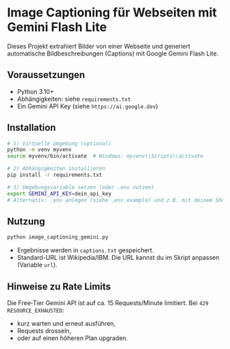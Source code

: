 # Image Captioning für Webseiten mit Gemini Flash Lite

Dieses Projekt extrahiert Bilder von einer Webseite und generiert automatische Bildbeschreibungen (Captions) mit Google Gemini Flash Lite.

## Voraussetzungen
- Python 3.10+
- Abhängigkeiten: siehe `requirements.txt`
- Ein Gemini API Key (siehe `https://ai.google.dev`)

## Installation
```bash
# 1) Virtuelle Umgebung (optional)
python -m venv myvenv
source myvenv/bin/activate  # Windows: myvenv\\Scripts\\activate

# 2) Abhängigkeiten installieren
pip install -r requirements.txt

# 3) Umgebungsvariable setzen (oder .env nutzen)
export GEMINI_API_KEY=dein_api_key
# Alternativ: .env anlegen (siehe .env.example) und z.B. mit deinem Shell-Profil laden
```

## Nutzung
```bash
python image_captioning_gemini.py
```
- Ergebnisse werden in `captions.txt` gespeichert.
- Standard-URL ist Wikipedia/IBM. Die URL kannst du im Skript anpassen (Variable `url`).

## Hinweise zu Rate Limits
Die Free‑Tier Gemini API ist auf ca. 15 Requests/Minute limitiert. Bei `429 RESOURCE_EXHAUSTED`:
- kurz warten und erneut ausführen,
- Requests drosseln,
- oder auf einen höheren Plan upgraden.
